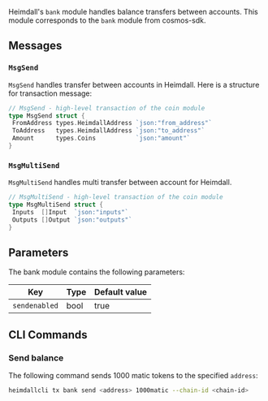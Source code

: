 Heimdall's `bank` module handles balance transfers between accounts. This module corresponds to the `bank` module from cosmos-sdk.

## Messages

### `MsgSend`

`MsgSend` handles transfer between accounts in Heimdall. Here is a structure for transaction message:

```go
// MsgSend - high-level transaction of the coin module
type MsgSend struct {
 FromAddress types.HeimdallAddress `json:"from_address"`
 ToAddress   types.HeimdallAddress `json:"to_address"`
 Amount      types.Coins           `json:"amount"`
}
```

### `MsgMultiSend`

`MsgMultiSend` handles multi transfer between account for Heimdall.

```go
// MsgMultiSend - high-level transaction of the coin module
type MsgMultiSend struct {
 Inputs  []Input  `json:"inputs"`
 Outputs []Output `json:"outputs"`
}
```

## Parameters

The bank module contains the following parameters:

| Key           | Type | Default value |
| ------------- | ---- | ------------- |
| `sendenabled` | bool | true          |

## CLI Commands

### Send balance

The following command sends 1000 matic tokens to the specified `address`:

```bash
heimdallcli tx bank send <address> 1000matic --chain-id <chain-id>
```
